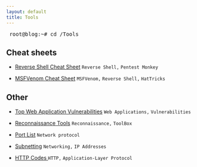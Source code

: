 ```yaml
---
layout: default
title: Tools
---
```

<pre> root@blog:~# cd /Tools </pre>  

**Cheat sheets**
---
- [Reverse Shell Cheat Sheet](https://isaac-ken.github.io/posts/Tools/Reverse_Shell_Cheat_Sheet.html) `Reverse Shell,` `Pentest Monkey`

- [MSFVenom Cheat Sheet](https://isaac-ken.github.io/posts/Tools/MSFVenom_CheatSheet.html) `MSFVenom,` `Reverse Shell,` `HatTricks`


**Other**
---
- [Top Web Application Vulnerabilities](https://isaac-ken.github.io/posts/Tools/Top_Vulnerabilities.html) `Web Applications,` `Vulnerabilities`

- [Reconnaissance Tools](https://isaac-ken.github.io/posts/Tools/Recon.html) `Reconnaissance,` `ToolBox`

- [Port List](https://isaac-ken.github.io/posts/Tools/Ports.html) `Network protocol` 

- [Subnetting](https://isaac-ken.github.io/posts/Tools/Subnets.html) `Networking,` `IP Addresses`

- [HTTP Codes ](https://isaac-ken.github.io/posts/Tools/Http_Response.html) `HTTP,` `Application-Layer Protocol`

